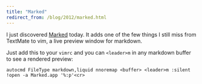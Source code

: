 ```yaml
---
title: "Marked"
redirect_from: /blog/2012/marked.html
---
```


I just discovered [Marked](http://markedapp.com/) today. It adds one of the
few things I still miss from TextMate to vim, a live preview window for
markdown.

Just add this to your `vimrc` and you can `<leader>m` in any markdown buffer
to see a rendered preview:

    autocmd FileType markdown,liquid nnoremap <buffer> <leader>m :silent !open -a Marked.app '%:p'<cr>
